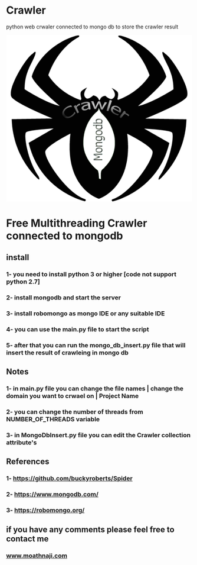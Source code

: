 # Crawler
python web crwaler connected to mongo db to store the crawler result 

![alt text](https://github.com/devmoathnaji/Crawler/blob/master/CrwalerMongoDbLogo.png?raw=true)

# Free Multithreading Crawler connected to mongodb 

## install 
### 1- you need to install python 3 or higher [code not support python 2.7]
### 2- install mongodb and start the server 
### 3- install robomongo as mongo IDE or any suitable IDE
### 4- you can use the main.py file to start the script
### 5- after that you can run the mongo_db_insert.py file that will insert the result of crawleing in mongo db

## Notes 

### 1- in main.py file you can change the file names | change the domain you want to crwael on | Project Name
### 2- you can change the number of threads from NUMBER_OF_THREADS variable 
### 3- in MongoDbInsert.py file you can edit the Crawler collection attribute's

## References 

### 1- https://github.com/buckyroberts/Spider
### 2- https://www.mongodb.com/
### 3- https://robomongo.org/


## if you have any comments please feel free to contact me 
### www.moathnaji.com

